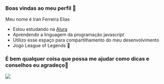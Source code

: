 ### Boas vindas ao meu perfil 🖤

Meu nome é Iran Ferreira Elias

- Estou estudando na [Alura](https://cursos.alura.com.br)
- Aprendendo a linguagem da programação javascript
- Utilizo esse espaço para compartilhamento do meu desenvolvimento
- Jogo League of Legends 💟
### É bem qualquer coisa que possa me ajudar como dicas e conselhos eu agradeço🤠

![](https://media.tenor.com/K4KCTRSZfhEAAAAM/samira-teaser.gif)
